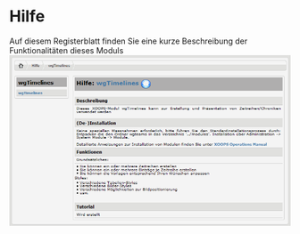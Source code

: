 # Hilfe

Auf diesem Registerblatt finden Sie eine kurze Beschreibung der Funktionalitäten dieses Moduls ![](../../.gitbook/assets/2admin_help%20%281%29.png)

